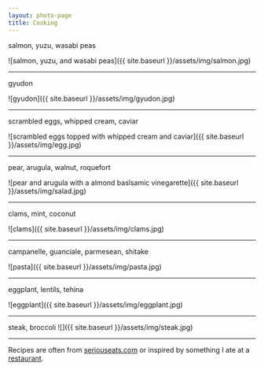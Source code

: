 ```yaml
---
layout: photo-page
title: Cooking
---
```

salmon, yuzu, wasabi peas

![salmon, yuzu, and wasabi peas]({{ site.baseurl }}/assets/img/salmon.jpg)

***
gyudon

![gyudon]({{ site.baseurl }}/assets/img/gyudon.jpg)

***
scrambled eggs, whipped cream, caviar

![scrambled eggs topped with whipped cream and caviar]({{ site.baseurl }}/assets/img/egg.jpg)

***
pear, arugula, walnut, roquefort

![pear and arugula with a almond baslsamic vinegarette]({{ site.baseurl }}/assets/img/salad.jpg)

***

clams, mint, coconut

![clams]({{ site.baseurl }}/assets/img/clams.jpg)

***
campanelle, guanciale, parmesean, shitake

![pasta]({{ site.baseurl }}/assets/img/pasta.jpg)

***
eggplant, lentils, tehina

![eggplant]({{ site.baseurl }}/assets/img/eggplant.jpg)

***
steak, broccoli 
![]({{ site.baseurl }}/assets/img/steak.jpg)

***

Recipes are often from [seriouseats.com](http://seriouseats.com) or inspired by something I ate at a [restaurant](https://www.google.com/maps/contrib/100809047057498655953/reviews/@29.5008123,170.1782143,3z/data=!3m1!4b1!4m3!8m2!3m1!1e1).
